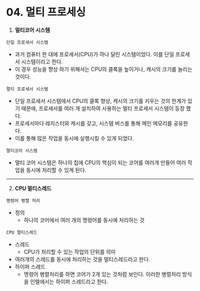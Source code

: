 # 04. 멀티 프로세싱

1. **멀티코어 시스템**

`단일 프로세서 시스템`

- 과거 컴퓨터 한 대에 프로세서(CPU)가 하나 달린 시스템이었다. 이를 단일 프로세서 시스템이라고 한다.
- 이 경우 성능을 향상 하기 위해서는 CPU의 클록을 높이거나, 캐시의 크기를 늘리는 것이다.

`멀티 프로세서 시스템`

- 단일 프로세서 시스템에서 CPU의 클록 향상, 캐시의 크기를 키우는 것의 한계가 있기 때문에, 프로세서를 여러 개 설치하여 사용하는 멀티 프로세서 시스템이 등장 했다.
- 프로세서마다 레지스터와 캐시를 갖고, 시스템 버스를 통해 메인 메모리를 공유한다.
- 이를 통해 많은 작업을 동시에 실행시킬 수 있게 되었다.

`멀티코어 시스템`

- 멀티 코어 시스템은 하나의 칩에 CPU의 핵심이 되는 코어를 여러개 만들어 여러 작업을 동시에 처리할 수 있게 된다.

---

2. **CPU 멀티스레드**

`명령어 병렬 처리`

- 정의
  - 하나의 코어에서 여러 개의 명령어를 동시에 처리하는 것

`CPU 멀티스레드`

- 스레드
  - CPU가 처리할 수 있는 작업의 단위를 의미
- 여러개의 스레드를 동시에 처리하는 것을 멀티스레드라고 한다.
- 하이퍼 스레드
  - 명령어 병렬처리를 하면 코어가 2개 있는 것처럼 보인다. 이러한 병렬처리 방식을 인텔에서는 하이퍼 스레드라고 한다.
